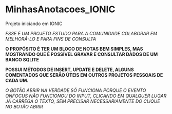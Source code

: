 # MinhasAnotacoes_IONIC
Projeto iniciando em IONIC

*ESSE É UM PROJETO ESTUDO PARA A COMUNIDADE COLABORAR EM MELHORÁ-LO E PARA FINS DE CONSULTA*

**O PROPÓSITO É TER UM BLOCO DE NOTAS BEM SIMPLES, MAS MOSTRANDO QUE É POSSÍVEL GRAVAR E CONSULTAR DADOS DE UM BANCO SQLITE**

**POSSUI MÉTODOS DE INSERT, UPDATE E DELETE, ALGUNS COMENTADOS QUE SERÃO ÚTEIS EM OUTROS PROJETOS PESSOAIS DE CADA UM.**

*_O BOTÃO ABRIR NA VERDADE SÓ FUNCIONA PORQUE O EVENTO ONFOCUS NÃO FUNCIONOU DO INPUT, CLICANDO EM QUALQUER LUGAR JÁ CARREGA O TEXTO, SEM PRECISAR NECESSARIAMENTE DO CLIQUE NO BOTÃO ABRIR_*
